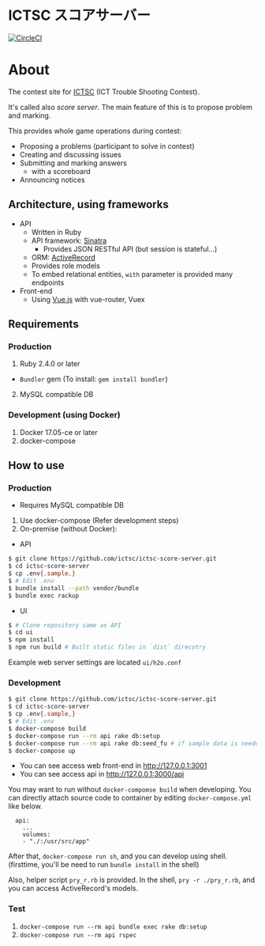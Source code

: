 ICTSC スコアサーバー
===

[![CircleCI](https://circleci.com/gh/ictsc/ictsc-score-server.svg?style=svg)](https://circleci.com/gh/ictsc/ictsc-score-server)

# About

The contest site for [ICTSC](http://icttoracon.net/) (ICT Trouble Shooting Contest).

It's called also *score server*.  The main feature of this is to propose problem and marking.

This provides whole game operations during contest:

- Proposing a problems (participant to solve in contest)
- Creating and discussing issues
- Submitting and marking answers
  - with a scoreboard
- Announcing notices

## Architecture, using frameworks

- API
  - Written in Ruby
  - API framework: [Sinatra](https://github.com/sinatra/sinatra)
    - Provides JSON RESTful API (but session is stateful...)
  - ORM: [ActiveRecord](https://github.com/rails/rails/tree/master/activerecord)
  - Provides role models
  - To embed relational entities, `with` parameter is provided many endpoints
- Front-end
  - Using [Vue.js](https://github.com/vuejs/vue) with vue-router, Vuex

## Requirements

### Production

1. Ruby 2.4.0 or later
  - `Bundler` gem (To install: `gem install bundler`)
2. MySQL compatible DB

### Development (using Docker)

1. Docker 17.05-ce or later
2. docker-compose

## How to use

### Production

- Requires MySQL compatible DB
1. Use docker-compose (Refer development steps)
2. On-premise (without Docker):

- API

```sh
$ git clone https://github.com/ictsc/ictsc-score-server.git
$ cd ictsc-score-server
$ cp .env{.sample,}
$ # Edit .env
$ bundle install --path vendor/bundle
$ bundle exec rackup
```

- UI

```sh
$ # Clone repository same as API
$ cd ui
$ npm install
$ npm run build # Built static files in `dist` direcotry
```

Example web server settings are located `ui/h2o.conf`

### Development

```sh
$ git clone https://github.com/ictsc/ictsc-score-server.git
$ cd ictsc-score-server
$ cp .env{.sample,}
$ # Edit .env
$ docker-compose build
$ docker-compose run --rm api rake db:setup
$ docker-compose run --rm api rake db:seed_fu # if sample data is needed
$ docker-compose up
```

- You can see access web front-end in http://127.0.0.1:3001
- You can see access api in http://127.0.0.1:3000/api

You may want to run without `docker-compomse build` when developing. 
You can directly attach source code to container by editing `docker-compose.yml` like below.

```
  api:
    ...
    volumes:
    - "./:/usr/src/app"
```

After that, `docker-compose run sh`, and you can develop using shell. (firsttime, you'll be need to run `bundle install` in the shell)

Also, helper script `pry_r.rb` is provided.
In the shell, `pry -r ./pry_r.rb`, and you can access ActiveRecord's models.

### Test

1. `docker-compose run --rm api bundle exec rake db:setup`
2. `docker-compose run --rm api rspec`
